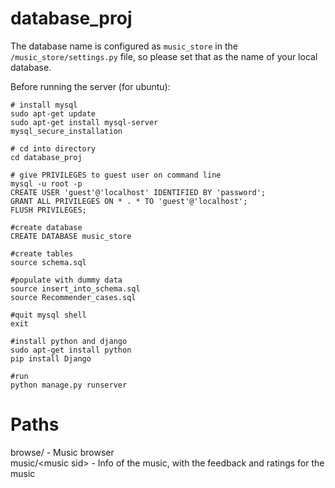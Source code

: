 # database_proj 

The database name is configured as `music_store` in the `/music_store/settings.py` file, so please set that as the name of your local database.

Before running the server (for ubuntu):
```
# install mysql
sudo apt-get update
sudo apt-get install mysql-server
mysql_secure_installation

# cd into directory
cd database_proj

# give PRIVILEGES to guest user on command line
mysql -u root -p
CREATE USER 'guest'@'localhost' IDENTIFIED BY 'password';
GRANT ALL PRIVILEGES ON * . * TO 'guest'@'localhost';
FLUSH PRIVILEGES;

#create database
CREATE DATABASE music_store

#create tables
source schema.sql

#populate with dummy data
source insert_into_schema.sql
source Recommender_cases.sql

#quit mysql shell
exit

#install python and django
sudo apt-get install python
pip install Django

#run
python manage.py runserver

```

# Paths 

browse/ - Music browser <br>
music/\<music sid\> - Info of the music, with the feedback and ratings for the music 